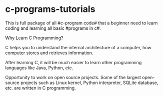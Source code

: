 # c-programs-tutorials
This is full package of all #c-program code# that a beginner need to learn coding and learning all basic #programs in c#.

Why Learn C Programming?

C helps you to understand the internal architecture of a computer, how computer stores and retrieves information.

After learning C, it will be much easier to learn other programming languages like Java, Python, etc.

Opportunity to work on open source projects. Some of the largest open-source projects such as Linux kernel, Python interpreter, SQLite database, etc. are written in C programming.
